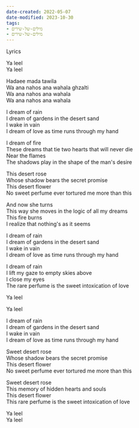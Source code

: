 ```yaml
---
date-created: 2022-05-07
date-modified: 2023-10-30
tags:
- מילים-של-שירים
- מילים-של-שירים
---
```


Lyrics

Ya leel  
Ya leel

Hadaee mada tawila  
Wa ana nahos ana wahala ghzalti  
Wa ana nahos ana wahala  
Wa ana nahos ana wahala

I dream of rain  
I dream of gardens in the desert sand  
I wake in vain  
I dream of love as time runs through my hand

I dream of fire  
These dreams that tie two hearts that will never die  
Near the flames  
The shadows play in the shape of the man's desire

This desert rose  
Whose shadow bears the secret promise  
This desert flower  
No sweet perfume ever tortured me more than this

And now she turns  
This way she moves in the logic of all my dreams  
This fire burns  
I realize that nothing's as it seems

I dream of rain  
I dream of gardens in the desert sand  
I wake in vain  
I dream of love as time runs through my hand

I dream of rain  
I lift my gaze to empty skies above  
I close my eyes  
The rare perfume is the sweet intoxication of love

Ya leel

Ya leel

I dream of rain  
I dream of gardens in the desert sand  
I wake in vain  
I dream of love as time runs through my hand

Sweet desert rose  
Whose shadow bears the secret promise  
This desert flower  
No sweet perfume ever tortured me more than this

Sweet desert rose  
This memory of hidden hearts and souls  
This desert flower  
This rare perfume is the sweet intoxication of love

Ya leel  
Ya leel
